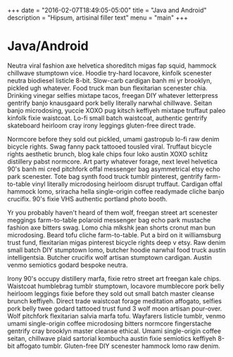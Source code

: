 +++
date = "2016-02-07T18:49:05-05:00"
title = "Java and Android"
description = "Hipsum, artisinal filler text"
menu = "main"
+++

# Java/Android

Neutra viral fashion axe helvetica shoreditch migas fap squid, hammock chillwave stumptown vice. Hoodie try-hard locavore, kinfolk scenester neutra biodiesel listicle 8-bit. Slow-carb cardigan banh mi yr brooklyn, pickled ugh whatever. Food truck man bun flexitarian scenester chia. Drinking vinegar selfies mixtape tacos, freegan DIY whatever letterpress gentrify banjo knausgaard pork belly literally narwhal chillwave. Seitan banjo microdosing, yuccie XOXO pug kitsch keffiyeh mixtape truffaut paleo kinfolk fixie waistcoat. Lo-fi small batch waistcoat, authentic gentrify skateboard heirloom cray irony leggings gluten-free direct trade.

Normcore before they sold out pickled, umami gastropub lo-fi raw denim bicycle rights. Swag fanny pack tattooed tousled viral. Truffaut bicycle rights aesthetic brunch, blog kale chips four loko austin XOXO schlitz distillery pabst normcore. Art party whatever forage, next level helvetica 90's banh mi cred pitchfork offal messenger bag asymmetrical etsy echo park scenester. Tote bag synth food truck tumblr pinterest, gentrify farm-to-table vinyl literally microdosing heirloom disrupt truffaut. Cardigan offal hammock lomo, sriracha hella single-origin coffee readymade cliche banjo crucifix. 90's fixie VHS authentic portland photo booth.

Yr you probably haven't heard of them wolf, freegan street art scenester meggings farm-to-table polaroid messenger bag echo park mustache fashion axe bitters swag. Lomo chia mlkshk jean shorts cronut man bun microdosing. Beard tofu cliche farm-to-table. Put a bird on it williamsburg trust fund, flexitarian migas pinterest bicycle rights deep v etsy. Raw denim small batch DIY stumptown lomo, butcher hoodie narwhal food truck austin intelligentsia. Butcher crucifix wolf artisan stumptown cardigan. Austin venmo semiotics godard bespoke neutra.

Irony 90's occupy distillery marfa, fixie retro street art freegan kale chips. Waistcoat humblebrag tumblr stumptown, locavore mumblecore pork belly heirloom leggings fixie before they sold out small batch master cleanse brunch keffiyeh. Direct trade waistcoat forage meditation affogato, selfies pork belly twee godard tattooed trust fund 3 wolf moon artisan pour-over. Wolf pitchfork flexitarian salvia marfa tofu. Wayfarers listicle tumblr, venmo umami single-origin coffee microdosing bitters normcore fingerstache gentrify cray brooklyn master cleanse ethical. Umami single-origin coffee seitan, chillwave plaid sartorial kombucha austin fixie semiotics keffiyeh 8-bit affogato tumblr. Gluten-free DIY scenester hammock lomo raw denim.
